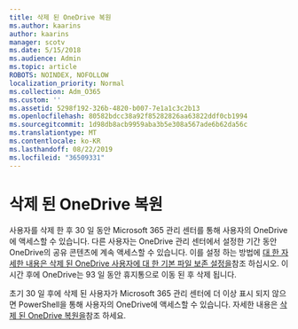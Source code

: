 ```yaml
---
title: 삭제 된 OneDrive 복원
ms.author: kaarins
author: kaarins
manager: scotv
ms.date: 5/15/2018
ms.audience: Admin
ms.topic: article
ROBOTS: NOINDEX, NOFOLLOW
localization_priority: Normal
ms.collection: Adm_O365
ms.custom: ''
ms.assetid: 5298f192-326b-4820-b007-7e1a1c3c2b13
ms.openlocfilehash: 80582bdcc38a92f85282826aa63822ddf0cb1994
ms.sourcegitcommit: 1d98db8acb9959aba3b5e308a567ade6b62da56c
ms.translationtype: MT
ms.contentlocale: ko-KR
ms.lasthandoff: 08/22/2019
ms.locfileid: "36509331"
---
```

# <a name="restore-a-deleted-onedrive"></a>삭제 된 OneDrive 복원

사용자를 삭제 한 후 30 일 동안 Microsoft 365 관리 센터를 통해 사용자의 OneDrive에 액세스할 수 있습니다. 다른 사용자는 OneDrive 관리 센터에서 설정한 기간 동안 OneDrive의 공유 콘텐츠에 계속 액세스할 수 있습니다. 이를 설정 하는 방법에 [대 한 자세한 내용은 삭제 된 OneDrive 사용자에 대 한 기본 파일 보존 설정을](https://go.microsoft.com/fwlink/?linkid=874267)참조 하십시오. 이 시간 후에 OneDrive는 93 일 동안 휴지통으로 이동 된 후 삭제 됩니다.
  
초기 30 일 후에 삭제 된 사용자가 Microsoft 365 관리 센터에 더 이상 표시 되지 않으면 PowerShell을 통해 사용자의 OneDrive에 액세스할 수 있습니다. 자세한 내용은 [삭제 된 OneDrive 복원을](https://go.microsoft.com/fwlink/?linkid=874269)참조 하세요.
  

